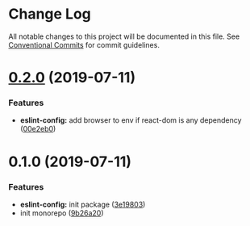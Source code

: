 # Change Log

All notable changes to this project will be documented in this file.
See [Conventional Commits](https://conventionalcommits.org) for commit guidelines.

# [0.2.0](https://github.com/iamkevinwolf/devtools/compare/v0.1.0...v0.2.0) (2019-07-11)


### Features

* **eslint-config:** add browser to env if react-dom is any dependency ([00e2eb0](https://github.com/iamkevinwolf/devtools/commit/00e2eb0))





# 0.1.0 (2019-07-11)


### Features

* **eslint-config:** init package ([3e19803](https://github.com/iamkevinwolf/devtools/commit/3e19803))
* init monorepo ([9b26a20](https://github.com/iamkevinwolf/devtools/commit/9b26a20))
